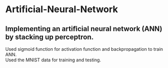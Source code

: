 # Artificial-Neural-Network
## Implementing an artiﬁcial neural network (ANN) by stacking up perceptron.
Used sigmoid function for activation function and backpropagation to train ANN. </br>
Used the MNIST data for training and testing. 
